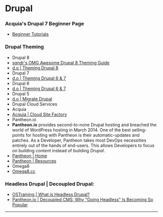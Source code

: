# Drupal

### Acquia's Drupal 7 Beginner Page
 * [Beginner Tutorials](https://www.acquia.com/blog/drupal-how-find-great-beginner-tutorials-drupal-7)

### Drupal Theming 
 * Drupal 8
  * [sqndr's OMG Awesome Drupal 8 Theming Guide](http://d8.sqndr.com/index.html)
  * [d.o | Theming Drupal 8](https://www.drupal.org/theme-guide/8 "Theming Drupal 8")
 * Drupal 7
  * [d.o | Theming Drupal 6 & 7](https://www.drupal.org/theme-guide/6-7 "Theming Drupal 6 and 7") 
 * Drupal 6
  * [d.o | Theming Drupal 6 & 7](https://www.drupal.org/theme-guide/6-7 "Theming Drupal 6 and 7")
 * Drupal 5
  * [d.o | Migrate Drupal](https://www.drupal.org/project/migrate_drupal "Don't Theme. Upgrade.")
 * Drupal Cloud Services
  * Acquia
   * [Acquia | Cloud Site Factory](https://docs.acquia.com/site-factory "Main Page")
  * Pantheon.io
   * **Pantheon.io** provides second-to-none Drupal hosting and breached the world of WordPress hosting in March 2014. One of the best selling-points for hosting with Pantheon is their automatic-updates and patches. As a Developer, Pantheon takes most DevOps necessities entirely out of the hands of end-users. This allows Developers to focus on building *content* instead of building *Drupal*. 
   * [Pantheon | Home](https://pantheon.io/ "Main Page")
   * [Pantheon | Resources](https://pantheon.io/resources "Resources")
  * Omega8
   * [Omega8.cc](https://omega8.cc/ "Main Page")

### Headless Drupal | Decoupled Drupal: 
 * [OSTraining | What is Headless Drupal?](https://www.ostraining.com/blog/drupal/what-is-headless-drupal/ "What is Headless Drupal?")
 * [Pantheon.io | Decoupled CMS: Why "Going Headless" Is Becoming So Popular](https://pantheon.io/decoupled-cms "Decoupled CMS: Why Going Headless Is Becoming So Popular")

-----